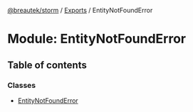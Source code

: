 [@breautek/storm](../README.md) / [Exports](../modules.md) / EntityNotFoundError

# Module: EntityNotFoundError

## Table of contents

### Classes

- [EntityNotFoundError](../classes/entitynotfounderror.entitynotfounderror-1.md)
